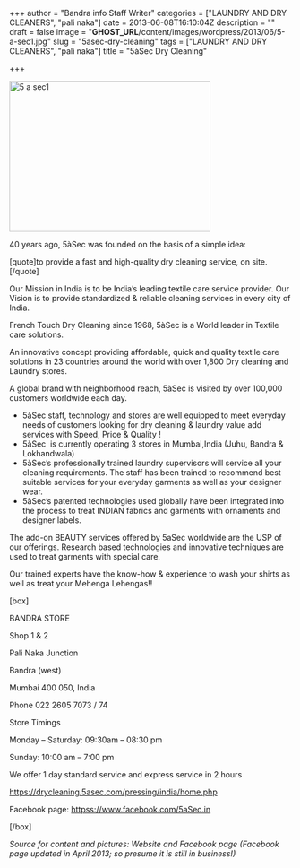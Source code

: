 +++
author = "Bandra info Staff Writer"
categories = ["LAUNDRY AND DRY CLEANERS", "pali naka"]
date = 2013-06-08T16:10:04Z
description = ""
draft = false
image = "__GHOST_URL__/content/images/wordpress/2013/06/5-a-sec1.jpg"
slug = "5asec-dry-cleaning"
tags = ["LAUNDRY AND DRY CLEANERS", "pali naka"]
title = "5àSec Dry Cleaning"

+++


<p><a href="https://i0.wp.com/bandra.info/wp-content/uploads/2013/06/5-a-sec1.jpg?ssl=1"><img loading="lazy" class=" wp-image-2964 alignright" alt="5 a sec1" src="https://i0.wp.com/bandra.info/wp-content/uploads/2013/06/5-a-sec1.jpg?resize=359%2C269&#038;ssl=1" width="359" height="269" srcset="https://i0.wp.com/bandra.info/wp-content/uploads/2013/06/5-a-sec1.jpg?w=598&amp;ssl=1 598w, https://i0.wp.com/bandra.info/wp-content/uploads/2013/06/5-a-sec1.jpg?resize=300%2C225&amp;ssl=1 300w" sizes="(max-width: 359px) 100vw, 359px" data-recalc-dims="1" /></a></p>
<p>40 years ago, 5àSec was founded on the basis of a simple idea:</p>
<p>[quote]to provide a fast and high-quality dry cleaning service, on site.[/quote]</p>
<p>Our Mission in India is to be India&#8217;s leading textile care service provider. Our Vision is to provide standardized &amp; reliable cleaning services in every city of India.</p>
<p>French Touch Dry Cleaning since 1968, 5àSec is a World leader in Textile care solutions.</p>
<p>An innovative concept providing affordable, quick and quality textile care solutions in 23 countries around the world with over 1,800 Dry cleaning and Laundry stores.</p>
<p>A global brand with neighborhood reach, 5àSec is visited by over 100,000 customers worldwide each day.</p>
<ul>
<li>5àSec staff, technology and stores are well equipped to meet everyday needs of customers looking for dry cleaning &amp; laundry value add services with Speed, Price &amp; Quality !</li>
<li>5àSec  is currently operating 3 stores in Mumbai,India (Juhu, Bandra &amp; Lokhandwala)</li>
<li>5àSec&#8217;s professionally trained laundry supervisors will service all your cleaning requirements. The staff has been trained to recommend best suitable services for your everyday garments as well as your designer wear.</li>
<li>5àSec&#8217;s patented technologies used globally have been integrated into the process to treat INDIAN fabrics and garments with ornaments and designer labels.</li>
</ul>
<p>The add-on BEAUTY services offered by 5aSec worldwide are the USP of our offerings. Research based technologies and innovative techniques are used to treat garments with special care.</p>
<p>Our trained experts have the know-how &amp; experience to wash your shirts as well as treat your Mehenga Lehengas!!</p>
<p>[box]</p>
<p>BANDRA STORE</p>
<p>Shop 1 &amp; 2</p>
<p>Pali Naka Junction</p>
<p>Bandra (west)</p>
<p>Mumbai 400 050, India</p>
<p>Phone 022 2605 7073 / 74</p>
<p>Store Timings</p>
<p>Monday &#8211; Saturday: 09:30am &#8211; 08:30 pm</p>
<p>Sunday: 10:00 am &#8211; 7:00 pm</p>
<p>We offer 1 day standard service and express service in 2 hours</p>
<p><a href="https://drycleaning.5asec.com/pressing/india/home.php">https://drycleaning.5asec.com/pressing/india/home.php</a></p>
<p>Facebook page: <a href="httpss://www.facebook.com/5aSec.in">httpss://www.facebook.com/5aSec.in</a></p>
<p>[/box]</p>
<p><em>Source for content and pictures: Website and Facebook page (Facebook page updated in April 2013; so presume it is still in business!)</em></p>
<p>&nbsp;</p>



